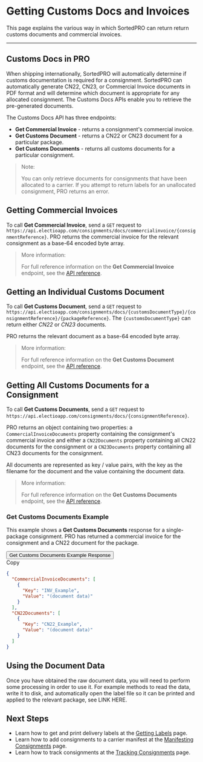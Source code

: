 # Getting Customs Docs and Invoices

This page explains the various way in which SortedPRO can return return customs documents and commercial invoices.

---

## Customs Docs in PRO

When shipping internationally, SortedPRO will automatically determine if customs documentation is required for a consignment. SortedPRO can automatically generate CN22, CN23, or Commercial Invoice documents in PDF format and will determine which document is appropriate for any allocated consignment. The Customs Docs APIs enable you to retrieve the pre-generated documents.

The Customs Docs API has three endpoints:

* **Get Commercial Invoice** - returns a consignment's commercial invoice.
* **Get Customs Document** - returns a CN22 or CN23 document for a particular package.
* **Get Customs Documents** - returns all customs documents for a particular consignment.

> <span class="note-header">Note:</span>
>
> You can only retrieve documents for consignments that have been allocated to a carrier. If you attempt to return labels for an unallocated consignment, PRO returns an error.

## Getting Commercial Invoices

To call **Get Commercial Invoice**, send a `GET` request to `https://api.electioapp.com/consignments/docs/commercialinvoice/{consignmentReference}`. PRO returns the commercial invoice for the relevant consignment as a base-64 encoded byte array.

> <span class="note-header">More information:</span>
>
> For full reference information on the **Get Commercial Invoice** endpoint, see the [API reference](https://docs.electioapp.com/#/api/GetCommercialInvoice).

## Getting an Individual Customs Document

To call **Get Customs Document**, send a `GET` request to `https://api.electioapp.com/consignments/docs/{customsDocumentType}/{consignmentReference}/{packageReference}`. The `{customsDocumentType}` can return either _CN22_ or _CN23_ documents.

PRO returns the relevant document as a base-64 encoded byte array.

> <span class="note-header">More information:</span>
>
> For full reference information on the **Get Customs Document** endpoint, see the [API reference](https://docs.electioapp.com/#/api/GetCustomsDocument).

## Getting All Customs Documents for a Consignment

To call **Get Customs Documents**, send a `GET` request to `https://api.electioapp.com/consignments/docs/{consignmentReference}`.

PRO returns an object containing two properties: a `CommercialInvoiceDocuments` property containing the consignment's commercial invoice and either a `CN22Documents` property containing all CN22 documents for the consignment or a `CN23Documents` property containing all CN23 documents for the consignment.

All documents are represented as key / value pairs, with the key as the filename for the document and the value containing the document data.

> <span class="note-header">More information:</span>
>
> For full reference information on the **Get Customs Documents** endpoint, see the [API reference](https://docs.electioapp.com/#/api/GetCustomsDocuments).

### Get Customs Documents Example

This example shows a **Get Customs Documents** response for a single-package consignment. PRO has returned a commercial invoice for the consignment and a CN22 document for the package.

<div class="tab">
    <button class="staticTabButton">Get Customs Documents Example Response</button>
    <div class="copybutton" onclick="CopyToClipboard(this, 'customsDocsResponse')"><span class='glyphicon glyphicon-copy'></span><span class='copy'>Copy</span></div>
</div>

<div id="customsDocsResponse" class="staticTabContent" onclick="CopyToClipboard(this, 'customsDocsResponse')">

```json
{
  "CommercialInvoiceDocuments": [
    {
      "Key": "INV_Example",
      "Value": "(document data)"
    }
  ],
  "CN22Documents": [
    {
      "Key": "CN22_Example",
      "Value": "(document data)"
    }
  ]
}
```

</div>

## Using the Document Data

Once you have obtained the raw document data, you will need to perform some processing in order to use it. For example methods to read the data, write it to disk, and automatically open the label file so it can be printed and applied to the relevant package, see <span class="highlight">LINK HERE</span>.

## Next Steps

* Learn how to get and print delivery labels at the [Getting Labels](/pro/api/help/getting_labels.html) page.
* Learn how to add consignments to a carrier manifest at the [Manifesting Consignments](/pro/api/help/manifesting_consignments.html) page.
* Learn how to track consignments at the [Tracking Consignments](/pro/api/help/tracking_consignments.html) page.

<script src="../../scripts/requesttabs.js"></script>
<script src="../../scripts/responsetabs.js"></script>
<script src="../../scripts/copy.js"></script>